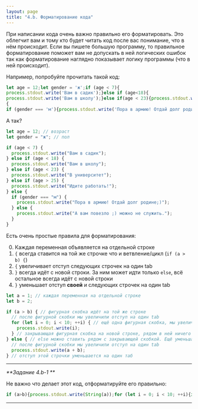 ```yaml
---
layout: page
title: "4.b. Форматирование кода"
---
```


При написании кода очень важно правильно его форматировать. Это облегчит вам и тому кто будет читать код после вас понимание, что в нём происходит. Если вы пишете большую программу, то правильное форматирование поможет вам не допускать в ней логических ошибок так как форматирование наглядно показывает логику программы (что в ней происходит).

Например, попробуйте прочитать такой код:

<!-- prettier-ignore -->
```js
let age = 12;let gender = 'ж';if (age < 7){
process.stdout.write('Вам в садик');}else if (age<18){
process.stdout.write('Вам в школу');}else if(age < 23){process.stdout.write('В университет');} else if (age > 25){process.stdout.write('Идите работать!');}else
{
if (gender === 'м'){process.stdout.write('Пора в армию! Отдай долг родине;)')}else{process.stdout.write('А вам повезло ;) можно не служить.')}}
```

А так?

```js
let age = 12; // возраст
let gender = "ж"; // пол

if (age < 7) {
  process.stdout.write("Вам в садик");
} else if (age < 18) {
  process.stdout.write("Вам в школу");
} else if (age < 23) {
  process.stdout.write("В университет");
} else if (age > 25) {
  process.stdout.write("Идите работать!");
} else {
  if (gender === "м") {
    process.stdout.write("Пора в армию! Отдай долг родине;)");
  } else {
    process.stdout.write("А вам повезло ;) можно не служить.");
  }
}
```

Есть очень простые правила для форматирования:

0. Каждая переменная объявляется на отдельной строке
1. `{` всегда ставится на той же строчке что и ветвление/цикл (`if (a > b) {`)
2. `{` увеличивает отступ следующих строчек на один tab
3. `}` всегда идёт с новой строки. За ним может идти только `else`, всё остальное всегда идёт с новой строки
4. `}` уменьшает отступ **своей** и следующих строчек на один tab

<!-- prettier-ignore -->
```js
let a = 1; // каждая переменная на отдельной строке
let b = 2;

if (a > b) { // фигурная скобка идёт на той же строке
  // после фигурной скобки мы увеличили отступ на один tab
  for (let i = 0; i < 10; ++i) { // ещё одна фигурная скобка, мы увеличили отступ и теперь он - два tab
    process.stdout.write(i);
  } // закрывающая фигурная скобка на новой строке, рядом в ней ничего нет, отступ этой строчки уменьшается на один таб
} else { // else можно ставить рядом с закрывающей скобкой. Ещё уменьшаем отступ на один tab
  // после фигурной скобки мы увеличили отступ на один tab
  process.stdout.write(a + b);
} // отступ этой строчки уменьшается на один таб
```

---

_**Задание 4.b-1 **_

Не важно что делает этот код, отформатируйте его правильно:

<!-- prettier-ignore -->
```js
if (a>b){process.stdout.write(String(a));for (let i = 0; i < 10; ++i){if (a>i){process.stdout.write(String(i))}else if (i == 0){process.stdout.write('0');}}} else {for (let i = 0; i < 10; ++i){process.stdout.write('a<b');}} process.stdout.write('конец программы');
```

---
